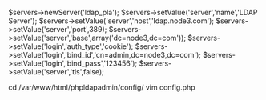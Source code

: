 $servers->newServer('ldap_pla');
$servers->setValue('server','name','LDAP Server');
$servers->setValue('server','host','ldap.node3.com');
$servers->setValue('server','port',389);
$servers->setValue('server','base',array('dc=node3,dc=com'));
$servers->setValue('login','auth_type','cookie');
$servers->setValue('login','bind_id','cn=admin,dc=node3,dc=com');
$servers->setValue('login','bind_pass','123456');
$servers->setValue('server','tls',false);

cd /var/www/html/phpldapadmin/config/
vim config.php